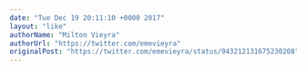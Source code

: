 ```yaml
---
date: "Tue Dec 19 20:11:10 +0000 2017"
layout: "like"
authorName: "Milton Vieyra"
authorUrl: "https://twitter.com/emevieyra"
originalPost: "https://twitter.com/emevieyra/status/943212131675230208"
---
```

